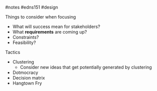 #notes #edns151 #design 

Things to consider when focusing
- What will success mean for stakeholders?
- What __requirements__ are coming up?
- Constraints?
- Feasibility?

Tactics
- Clustering
	- Consider new ideas that get potentially generated by clustering
- Dotmocracy
- Decision matrix
- Hangtown Fry

